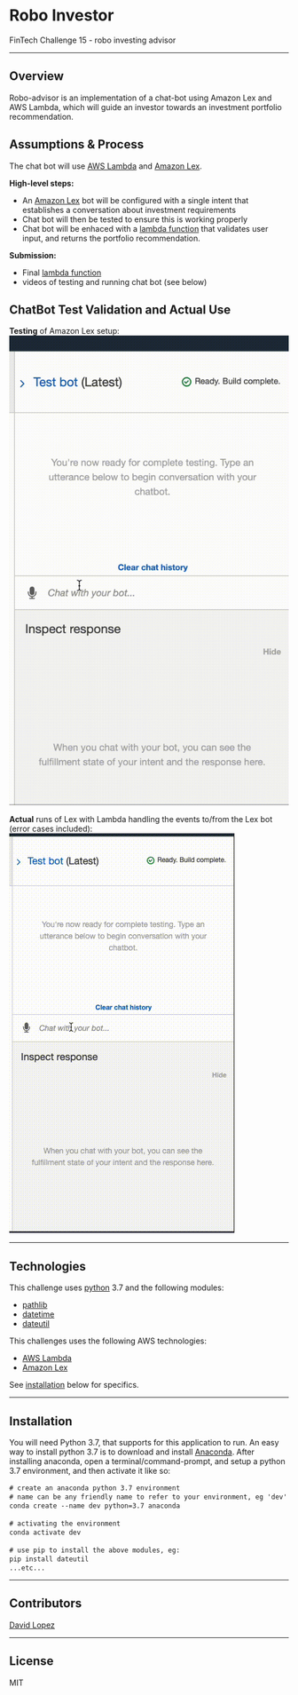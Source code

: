 # Robo Investor
FinTech Challenge 15 - robo investing advisor  

---

## Overview
Robo-advisor is an implementation of a chat-bot using Amazon Lex and AWS Lambda, which will guide an investor towards an investment portfolio recommendation.  

## Assumptions & Process
The chat bot will use [AWS Lambda](https://docs.aws.amazon.com/lambda/latest/dg/welcome.html) and [Amazon Lex](https://docs.aws.amazon.com/lexv2/latest/dg/what-is.html).

**High-level steps:**  
- An [Amazon Lex](https://docs.aws.amazon.com/lexv2/latest/dg/what-is.html) bot will be configured with a single intent that establishes a conversation about investment requirements
- Chat bot will then be tested to ensure this is working properly
- Chat bot will be enhaced with a [lambda function](app/recommendPortfolio.py) that validates user input, and returns the portfolio recommendation.  

**Submission:**  
- Final [lambda function](app/recommendPortfolio.py)
- videos of testing and running chat bot (see below)

## ChatBot Test Validation and Actual Use

**Testing** of Amazon Lex setup:  
![Chatbot Test](media/chat-bot-test-output.gif)  

**Actual** runs of Lex with Lambda handling the events to/from the Lex bot (error cases included):  
![Chatbot Actual](media/chat-bot-actual-run-output.gif)  


---

## Technologies

This challenge uses [python](https://www.python.org/) 3.7 and the following modules:  
- [pathlib](https://docs.python.org/3/library/pathlib.html)
- [datetime](https://docs.python.org/3.7/library/datetime.html)
- [dateutil](https://dateutil.readthedocs.io/en/stable/)  

This challenges uses the following AWS technologies:  
- [AWS Lambda](https://docs.aws.amazon.com/lambda/latest/dg/welcome.html)
- [Amazon Lex](https://docs.aws.amazon.com/lexv2/latest/dg/what-is.html)  

See [installation](#installation) below for specifics.

---

## Installation

You will need Python 3.7, that supports for this application to run. An easy way to install python 3.7 is to download and install [Anaconda](https://www.anaconda.com/products/individual). After installing anaconda, open a terminal/command-prompt, and setup a python 3.7 environment, and then activate it like so:

```
# create an anaconda python 3.7 environment
# name can be any friendly name to refer to your environment, eg 'dev'
conda create --name dev python=3.7 anaconda

# activating the environment
conda activate dev

# use pip to install the above modules, eg:
pip install dateutil
...etc...
```

---

## Contributors

[David Lopez](https://github.com/sububer)

---

## License

MIT